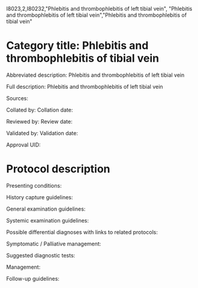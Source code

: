 I8023,2,I80232,"Phlebitis and thrombophlebitis of left tibial vein", "Phlebitis and thrombophlebitis of left tibial vein","Phlebitis and thrombophlebitis of tibial vein"
# Category title: Phlebitis and thrombophlebitis of tibial vein

Abbreviated description: Phlebitis and thrombophlebitis of left tibial vein

Full description: Phlebitis and thrombophlebitis of left tibial vein

Sources:

Collated by:
Collation date:

Reviewed by:
Review date:

Validated by:
Validation date:

Approval UID:

# Protocol description

Presenting conditions:

History capture guidelines:

General examination guidelines:

Systemic examination guidelines:

Possible differential diagnoses with links to related protocols:

Symptomatic / Palliative management:

Suggested diagnostic tests:

Management:

Follow-up guidelines:
